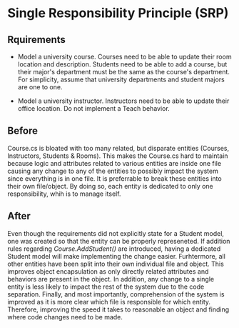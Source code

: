 # Single Responsibility Principle (SRP)

## Rquirements

* Model a university course.  Courses need to be able to update their room location and description.  Students need to be able to add a course, but their major's department must be the same as the course's department.  For simplicity, assume that university departments and student majors are one to one.

* Model a university instructor.  Instructors need to be able to update their office location.  Do not implement a Teach behavior.

## Before

Course.cs is bloated with too many related, but disparate entities (Courses, Instructors, Students & Rooms).  This makes the Course.cs hard to maintain because logic and attributes related to various entities are inside one file causing any change to any of the entities to possibly impact the system since everything is in one file.  It is preferrable to break these entities into their own file/object.  By doing so, each entity is dedicated to only one responsibility, whih is to manage itself.

## After

Even though the requirements did not explicitly state for a Student model, one was created so that the entity can be properly represeneted.  If addition rules regarding _Course.AddStudent()_ are introduced, having a dedicated Student model will make implementing the change easier.
Furhtermore, all other entities have been split into their own individual file and object.  This improves object encapsulation as only directly related attributes and behaviors are present in the object.  In addition, any change to a single entity is less likely to impact the rest of the system due to the code separation.  Finally, and most importantly, comprehension of the system is improved as it is more clear which file is responsible for which entity.  Therefore, improving the speed it takes to reasonable an object and finding where code changes need to be made.